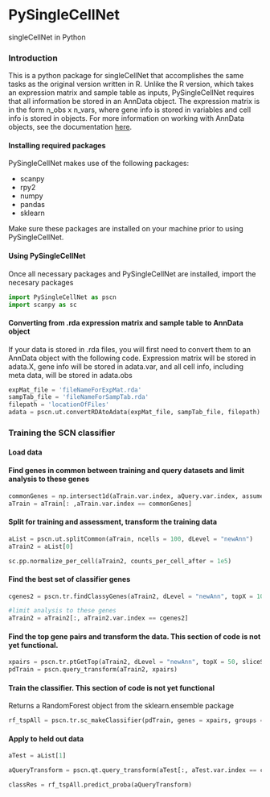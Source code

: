 # PySingleCellNet
singleCellNet in Python
### Introduction
This is a python package for singleCellNet that accomplishes the same tasks as the original version written in R. Unlike the R version, which takes an expression matrix and sample table as inputs, PySingleCellNet requires that all information be stored in an AnnData object. The expression matrix is in the form n_obs x n_vars, where gene info is stored in variables and cell info is stored in objects. For more information on working with AnnData objects, see the documentation [here](https://anndata.readthedocs.io/en/latest/anndata.AnnData.html). 

#### Installing required packages
PySingleCellNet makes use of the following packages:
- scanpy
- rpy2
- numpy
- pandas
- sklearn

Make sure these packages are installed on your machine prior to using PySingleCellNet.

#### Using PySingleCellNet
Once all necessary packages and PySingleCellNet are installed, import the necesary packages
```python
import PySingleCellNet as pscn
import scanpy as sc
```

#### Converting from .rda expression matrix and sample table to AnnData object
If your data is stored in .rda files, you will first need to convert them to an AnnData object with the following code. Expression matrix will be stored in adata.X, gene info will be stored in adata.var, and all cell info, including meta data, will be stored in adata.obs
```python
expMat_file = 'fileNameForExpMat.rda'
sampTab_file = 'fileNameForSampTab.rda'
filepath = 'locationOfFiles'
adata = pscn.ut.convertRDAtoAdata(expMat_file, sampTab_file, filepath)
```
### Training the SCN classifier
#### Load data


#### Find genes in common between training and query datasets and limit analysis to these genes
```python
commonGenes = np.intersect1d(aTrain.var.index, aQuery.var.index, assume_unique = True)
aTrain = aTrain[: ,aTrain.var.index == commonGenes]
```

#### Split for training and assessment, transform the training data
```python
aList = pscn.ut.splitCommon(aTrain, ncells = 100, dLevel = "newAnn")
aTrain2 = aList[0]

sc.pp.normalize_per_cell(aTrain2, counts_per_cell_after = 1e5)
```

#### Find the best set of classifier genes
```python
cgenes2 = pscn.tr.findClassyGenes(aTrain2, dLevel = "newAnn", topX = 10)

#limit analysis to these genes
aTrain2 = aTrain2[:, aTrain2.var.index == cgenes2]
```

#### Find the top gene pairs and transform the data. This section of code is not yet functional. 
```python
xpairs = pscn.tr.ptGetTop(aTrain2, dLevel = "newAnn", topX = 50, sliceSize = 5000)
pdTrain = pscn.query_transform(aTrain2, xpairs)
```

#### Train the classifier. This section of code is not yet functional
Returns a RandomForest object from the sklearn.ensemble package
```python
rf_tspAll = pscn.tr.sc_makeClassifier(pdTrain, genes = xpairs, groups = "newAnn", nrand = 50, ntrees = 1000)
```

#### Apply to held out data
```python
aTest = aList[1]

aQueryTransform = pscn.qt.query_transform(aTest[:, aTest.var.index == cgenes2], xpairs)

classRes = rf_tspAll.predict_proba(aQueryTransform)
```
